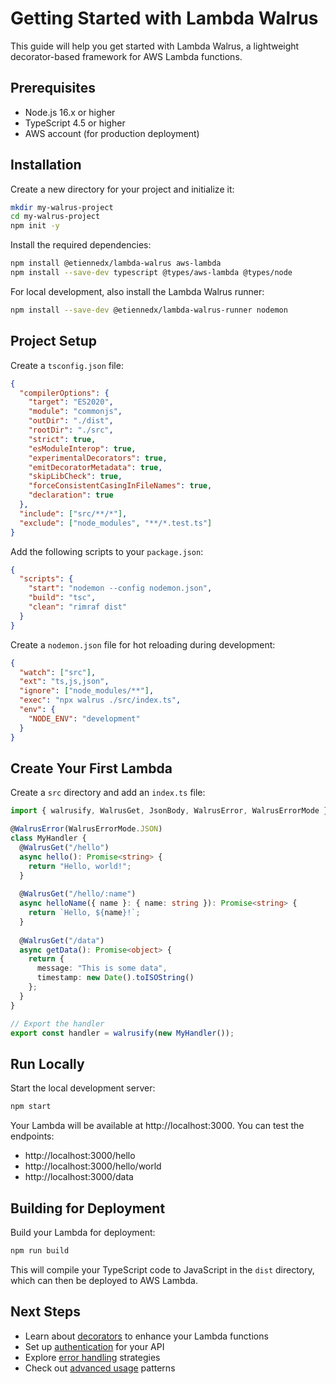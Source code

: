 # Getting Started with Lambda Walrus

This guide will help you get started with Lambda Walrus, a lightweight decorator-based framework for AWS Lambda functions.

## Prerequisites

- Node.js 16.x or higher
- TypeScript 4.5 or higher
- AWS account (for production deployment)

## Installation

Create a new directory for your project and initialize it:

```bash
mkdir my-walrus-project
cd my-walrus-project
npm init -y
```

Install the required dependencies:

```bash
npm install @etiennedx/lambda-walrus aws-lambda
npm install --save-dev typescript @types/aws-lambda @types/node
```

For local development, also install the Lambda Walrus runner:

```bash
npm install --save-dev @etiennedx/lambda-walrus-runner nodemon
```

## Project Setup

Create a `tsconfig.json` file:

```json
{
  "compilerOptions": {
    "target": "ES2020",
    "module": "commonjs",
    "outDir": "./dist",
    "rootDir": "./src",
    "strict": true,
    "esModuleInterop": true,
    "experimentalDecorators": true,
    "emitDecoratorMetadata": true,
    "skipLibCheck": true,
    "forceConsistentCasingInFileNames": true,
    "declaration": true
  },
  "include": ["src/**/*"],
  "exclude": ["node_modules", "**/*.test.ts"]
}
```

Add the following scripts to your `package.json`:

```json
{
  "scripts": {
    "start": "nodemon --config nodemon.json",
    "build": "tsc",
    "clean": "rimraf dist"
  }
}
```

Create a `nodemon.json` file for hot reloading during development:

```json
{
  "watch": ["src"],
  "ext": "ts,js,json",
  "ignore": ["node_modules/**"],
  "exec": "npx walrus ./src/index.ts",
  "env": {
    "NODE_ENV": "development"
  }
}
```

## Create Your First Lambda

Create a `src` directory and add an `index.ts` file:

```typescript
import { walrusify, WalrusGet, JsonBody, WalrusError, WalrusErrorMode } from "@etiennedx/lambda-walrus";

@WalrusError(WalrusErrorMode.JSON)
class MyHandler {
  @WalrusGet("/hello")
  async hello(): Promise<string> {
    return "Hello, world!";
  }
  
  @WalrusGet("/hello/:name")
  async helloName({ name }: { name: string }): Promise<string> {
    return `Hello, ${name}!`;
  }
  
  @WalrusGet("/data")
  async getData(): Promise<object> {
    return {
      message: "This is some data",
      timestamp: new Date().toISOString()
    };
  }
}

// Export the handler
export const handler = walrusify(new MyHandler());
```

## Run Locally

Start the local development server:

```bash
npm start
```

Your Lambda will be available at http://localhost:3000. You can test the endpoints:

- http://localhost:3000/hello
- http://localhost:3000/hello/world
- http://localhost:3000/data

## Building for Deployment

Build your Lambda for deployment:

```bash
npm run build
```

This will compile your TypeScript code to JavaScript in the `dist` directory, which can then be deployed to AWS Lambda.

## Next Steps

- Learn about [decorators](./decorators.md) to enhance your Lambda functions
- Set up [authentication](./authentication.md) for your API
- Explore [error handling](./error-handling.md) strategies
- Check out [advanced usage](./advanced-usage.md) patterns
